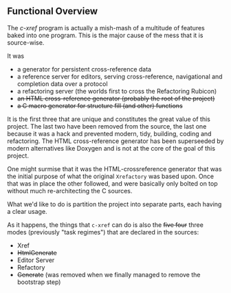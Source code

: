 ## Functional Overview

The _c-xref_ program is actually a mish-mash of a multitude of
features baked into one program. This is the major cause of the mess
that it is source-wise.

It was

- a generator for persistent cross-reference data
- a reference server for editors, serving cross-reference, navigational and completion data over a protocol
- a refactoring server (the worlds first to cross the Refactoring Rubicon)
- ~~an HTML cross-reference generator (probably the root of the project)~~
- ~~a C macro generator for structure fill (and other) functions~~

It is the first three that are unique and constitutes the great value
of this project. The last two have been removed from the source, the
last one because it was a hack and prevented modern, tidy, building,
coding and refactoring. The HTML cross-reference generator has been
superseeded by modern alternatives like Doxygen and is not at the core
of the goal of this project.

One might surmise that it was the HTML-crossreference generator that
was the initial purpose of what the original `Xrefactory` was based
upon. Once that was in place the other followed, and were basically
only bolted on top without much re-architecting the C sources.

What we'd like to do is partition the project into separate parts,
each having a clear usage.

As it happens, the things that `c-xref` can do is also the
~~five four~~ three modes (previously "task regimes") that are
declared in the sources:

  - Xref
  - ~~HtmlGenerate~~
  - Editor Server
  - Refactory
  - ~~Generate~~ (was removed when we finally managed to remove the bootstrap step)

